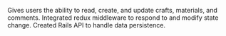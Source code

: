 Gives users the ability to read, create, and update crafts, materials, and comments. 
Integrated redux middleware to respond to and modify state change. 
Created Rails API to handle data persistence.
